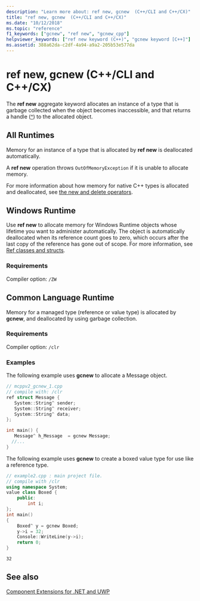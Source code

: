 ```yaml
---
description: "Learn more about: ref new, gcnew  (C++/CLI and C++/CX)"
title: "ref new, gcnew  (C++/CLI and C++/CX)"
ms.date: "10/12/2018"
ms.topic: "reference"
f1_keywords: ["gcnew", "ref new", "gcnew_cpp"]
helpviewer_keywords: ["ref new keyword (C++)", "gcnew keyword [C++]"]
ms.assetid: 388a62da-c2df-4a94-a9a2-205b53e577da
---
```

# ref new, gcnew (C++/CLI and C++/CX)

The **ref new** aggregate keyword allocates an instance of a type that is garbage collected when the object becomes inaccessible, and that returns a handle ([^](handle-to-object-operator-hat-cpp-component-extensions.md)) to the allocated object.

## All Runtimes

Memory for an instance of a type that is allocated by **ref new** is deallocated automatically.

A **ref new** operation throws `OutOfMemoryException` if it is unable to allocate memory.

For more information about how memory for native C++ types is allocated and deallocated, see [the new and delete operators](../cpp/new-and-delete-operators.md).

## Windows Runtime

Use **ref new** to allocate memory for Windows Runtime objects whose lifetime you want to administer automatically. The object is automatically deallocated when its reference count goes to zero, which occurs after the last copy of the reference has gone out of scope. For more information, see [Ref classes and structs](../cppcx/ref-classes-and-structs-c-cx.md).

### Requirements

Compiler option: `/ZW`

## Common Language Runtime

Memory for a managed type (reference or value type) is allocated by **gcnew**, and deallocated by using garbage collection.

### Requirements

Compiler option: `/clr`

### Examples

The following example uses **gcnew** to allocate a Message object.

```cpp
// mcppv2_gcnew_1.cpp
// compile with: /clr
ref struct Message {
   System::String^ sender;
   System::String^ receiver;
   System::String^ data;
};

int main() {
   Message^ h_Message  = gcnew Message;
  //...
}
```

The following example uses **gcnew** to create a boxed value type for use like a reference type.

```cpp
// example2.cpp : main project file.
// compile with /clr
using namespace System;
value class Boxed {
    public:
        int i;
};
int main()
{
    Boxed^ y = gcnew Boxed;
    y->i = 32;
    Console::WriteLine(y->i);
    return 0;
}
```

```Output
32
```

## See also

[Component Extensions for .NET and UWP](component-extensions-for-runtime-platforms.md)
